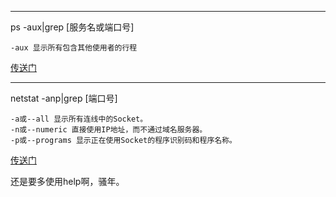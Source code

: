 ----
ps -aux|grep [服务名或端口号]

```
-aux 显示所有包含其他使用者的行程
```

[传送门](http://www.runoob.com/linux/linux-comm-ps.html)

----

netstat -anp|grep [端口号]

```
-a或--all 显示所有连线中的Socket。
-n或--numeric 直接使用IP地址，而不通过域名服务器。
-p或--programs 显示正在使用Socket的程序识别码和程序名称。
```
[传送门](http://www.runoob.com/linux/linux-comm-netstat.html)

还是要多使用help啊，骚年。
